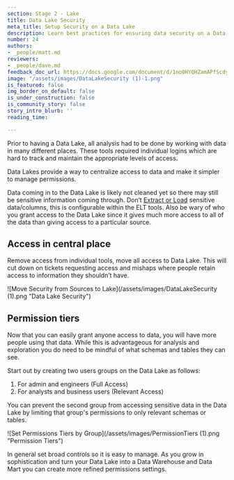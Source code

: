 ```yaml
---
section: Stage 2 - Lake
title: Data Lake Security
meta_title: Setup Security on a Data Lake
description: Learn best practices for ensuring data security on a Data Lake database.
number: 24
authors:
- _people/matt.md
reviewers:
- _people/dave.md
feedback_doc_url: https://docs.google.com/document/d/1no0HYQHZamAPfScdyF3zozPcukMu5EIQYjPa30LMTK0/edit?usp=sharing
image: "/assets/images/DataLakeSecurity (1)-1.png"
is_featured: false
img_border_on_default: false
is_under_construction: false
is_community_story: false
story_intro_blurb: ''
reading_time: 

---
```

Prior to having a Data Lake, all analysis had to be done by working with data in many different places. These tools required individual logins which are hard to track and maintain the appropriate levels of access.

Data Lakes provide a way to centralize access to data and make it simpler to manage permissions.

Data coming in to the Data Lake is likely not cleaned yet so there may still be sensitive information coming through. Don’t [Extract or Load](https://dataschool.com/data-governance/etl-vs-elt/) sensitive data/columns, this is configurable within the ELT tools. Also be wary of who you grant access to the Data Lake since it gives much more access to all of the data than giving access to a particular source.

## Access in central place

Remove access from individual tools, move all access to Data Lake. This will cut down on tickets requesting access and mishaps where people retain access to information they shouldn’t have.

![Move Security from Sources to Lake](/assets/images/DataLakeSecurity (1).png "Data Lake Security")

## Permission tiers

Now that you can easily grant anyone access to data, you will have more people using that data. While this is advantageous for analysis and exploration you do need to be mindful of what schemas and tables they can see.

Start out by creating two users groups on the Data Lake as follows:

1. For admin and engineers (Full Access)
2. For analysts and business users (Relevant Access)

You can prevent the second group from accessing sensitive data in the Data Lake by limiting that group's permissions to only relevant schemas or tables.

![Set Permissions Tiers by Group](/assets/images/PermissionTiers (1).png "Permission Tiers")

In general set broad controls so it is easy to manage. As you grow in sophistication and turn your Data Lake into a Data Warehouse and Data Mart you can create more refined permissions settings.